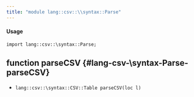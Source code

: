 ```yaml
---
title: "module lang::csv::\\syntax::Parse"
---
```


#### Usage

`import lang::csv::\syntax::Parse;`


## function parseCSV {#lang-csv-\syntax-Parse-parseCSV}

* ``lang::csv::\syntax::CSV::Table parseCSV(loc l)``

